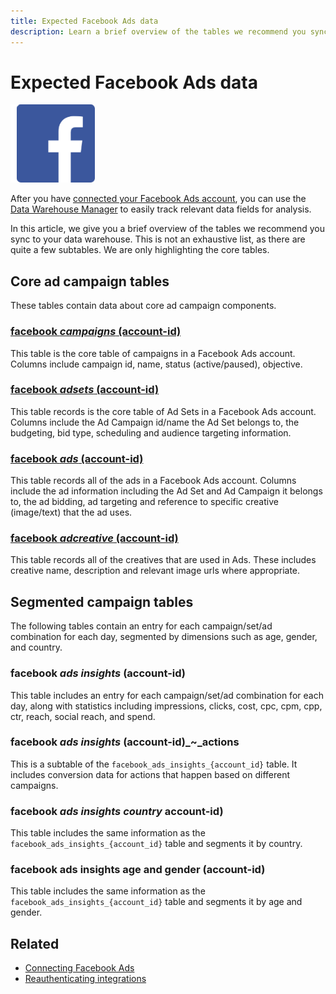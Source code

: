 ```yaml
---
title: Expected Facebook Ads data
description: Learn a brief overview of the tables we recommend you sync to your data warehouse
---
```

# Expected Facebook Ads data

![](../../../assets/Facebook_Logo.png)

After you have [connected your Facebook Ads account](../integrations/facebook-ads.md), you can use the [Data Warehouse Manager](../data-analyst/data-warehouse-mgr/tour-dwm.md) to easily track relevant data fields for analysis.

In this article, we  give you a brief overview of the tables we recommend you sync to your data warehouse. This is not an exhaustive list, as there are quite a few subtables. We are only highlighting the core tables.

## Core ad campaign tables

These tables contain data about core ad campaign components.

### [facebook _campaigns_ (account-id)](https://developers.facebook.com/docs/reference/ads-api/adcampaign/)

This table is the core table of campaigns in a Facebook Ads account. Columns include campaign id, name, status (active/paused), objective.

### [facebook _adsets_ (account-id)](https://developers.facebook.com/docs/marketing-api/reference/ad-campaign)

This table records is the core table of Ad Sets in a Facebook Ads account. Columns include the Ad Campaign id/name the Ad Set belongs to, the budgeting, bid type, scheduling and audience targeting information.

### [facebook _ads_ (account-id)](https://developers.facebook.com/docs/reference/ads-api/adgroup/)

This table records all of the ads in a Facebook Ads account. Columns include the ad information including the Ad Set and Ad Campaign it belongs to, the ad bidding, ad targeting and reference to specific creative (image/text) that the ad uses.

### [facebook _adcreative_ (account-id)](https://developers.facebook.com/docs/reference/ads-api/adcreative/)

This table records all of the creatives that are used in Ads. These includes creative name, description and relevant image urls where appropriate.

## Segmented campaign tables

The following tables contain an entry for each campaign/set/ad combination for each day, segmented by dimensions such as age, gender, and country.

### facebook _ads insights_ (account-id)

This table includes an entry for each campaign/set/ad combination for each day, along with statistics including impressions, clicks, cost, cpc, cpm, cpp, ctr, reach, social reach, and spend.

### facebook _ads insights_ (account-id)_~\_actions

This is a subtable of the `facebook_ads_insights_{account_id}` table. It includes conversion data for actions that happen based on different campaigns.

### facebook _ads insights country_ account-id)

This table includes the same information as the `facebook_ads_insights_{account_id}` table and segments it by country.

### facebook ads insights age and gender (account-id)

This table includes the same information as the `facebook_ads_insights_{account_id}` table and segments it by age and gender.

## Related

* [Connecting Facebook Ads](../integrations/facebook-ads.md)
* [Reauthenticating integrations](https://support.magento.com/hc/en-us/articles/360016733151-Reauthenticating-integrations)

